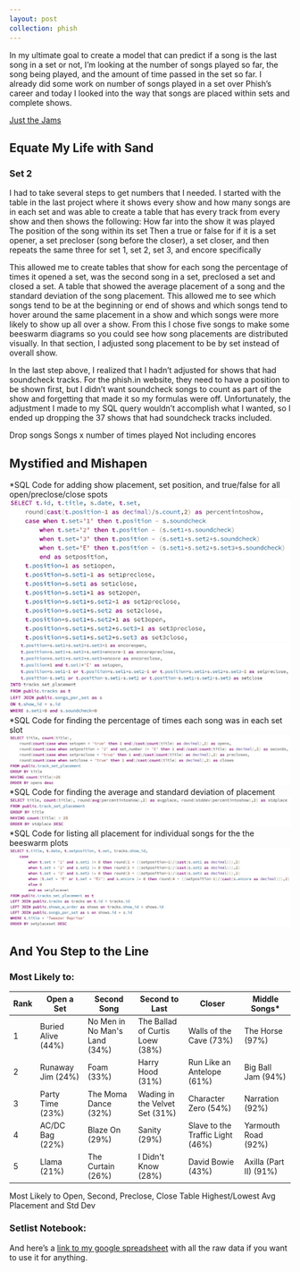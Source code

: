 ```yaml
---
layout: post
collection: phish
---
```


In my ultimate goal to create a model that can predict if a song is the last song in a set or not, I’m looking at the number of songs played so far, the song being played, and the amount of time passed in the set so far.  I already did some work on number of songs played in a set over Phish’s career and today I looked into the way that songs are placed within sets and complete shows.

[Just the Jams](#abcd)

## Equate My Life with Sand
### Set 2
I had to take several steps to get numbers that I needed.  I started with the table in the last project where it shows every show and how many songs are in each set and was able to create a table that has every track from every show and then shows the following:
How far into the show it was played
The position of the song within its set
Then a true or false for if it is a set opener, a set precloser (song before the closer), a set closer, and then repeats the same three for set 1, set 2, set 3, and encore specifically

This allowed me to create tables that show for each song the percentage of times it opened a set, was the second song in a set, preclosed a set and closed a set.  A table that showed the average placement of a song and the standard deviation of the song placement.  This allowed me to see which songs tend to be at the beginning or end of shows and which songs tend to hover around the same placement in a show and which songs were more likely to show up all over a show.  From this I chose five songs to make some beeswarm diagrams so you could see how song placements are distributed visually.  In that section, I adjusted song placement to be by set instead of overall show.  

In the last step above, I realized that I hadn’t adjusted for shows that had soundcheck tracks.  For the phish.in website, they need to have a position to be shown first, but I didn’t want soundcheck songs to count as part of the show and forgetting that made it so my formulas were off.  Unfortunately, the adjustment I made to my SQL query wouldn’t accomplish what I wanted, so I ended up dropping the 37 shows that had soundcheck tracks included.  

Drop songs
Songs x number of times played
Not including encores

## Mystified and Mishapen
*SQL Code for adding show placement, set position, and true/false for all open/preclose/close spots  
![pic](/photos/set_open_close1.jpg)  
![pic2](/photos/set_open_close2.jpg)  
*SQL Code for finding the percentage of times each song was in each set slot  
![pic3](/photos/percent_open_close.jpg)  
*SQL Code for finding the average and standard deviation of placement  
![pic4](/photos/avg_std_placement.jpg)  
*SQL Code for listing all placement for individual songs for the the beeswarm plots  
![pic5](/photos/set_placement_for_beeswarm.jpg)  

<a name="abcd"></a>
## And You Step to the Line
### Most Likely to:
|Rank|Open a Set|Second Song|Second to Last|Closer|Middle Songs*|
|--|--|--|--|--|--|
|1|Buried Alive (44%)|No Men in No Man's Land (34%)|The Ballad of Curtis Loew (38%)|Walls of the Cave (73%)|The Horse (97%)|
|2|Runaway Jim (24%)|Foam (33%)|Harry Hood (31%)|Run Like an Antelope (61%)|Big Ball Jam (94%)|
|3|Party Time (23%)|The Moma Dance (32%)|Wading in the Velvet Set (31%)|Character Zero (54%)|Narration (92%)|
|4|AC/DC Bag (22%)|Blaze On (29%)|Sanity (29%)|Slave to the Traffic Light (46%)|Yarmouth Road (92%)|
|5|Llama (21%)|The Curtain (26%)|I Didn't Know (28%)|David Bowie (43%)|Axilla (Part II) (91%)|

Most Likely to Open, Second, Preclose, Close Table
Highest/Lowest Avg Placement and Std Dev
<div class="flourish-embed" data-src="story/334562" data-url="https://flo.uri.sh/story/334562/embed"><script src="https://public.flourish.studio/resources/embed.js"></script></div>

### Setlist Notebook:
And here’s a [link to my google spreadsheet](https://docs.google.com/spreadsheets/d/1BpC31Mz0EMFbQslktbcmSgOt_ioh43q2skVeEpxfSJg/edit?usp=sharing) with all the raw data if you want to use it for anything.
